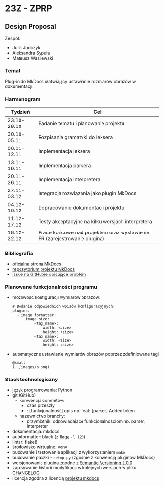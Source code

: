# 23Z - ZPRP

## Design Proposal

Zespół:

- Julia Jodczyk
- Aleksandra Sypuła
- Mateusz Wasilewski

### Temat

Plug-in do MkDocs ułatwiający ustawianie rozmiarów obrazów w dokumentacji.

### Harmonogram

| Tydzień     | Cel                                                                       |
| ----------- | ------------------------------------------------------------------------- |
| 23.10-29.10 | Badanie tematu i planowanie projektu                                      |
| 30.10-05.11 | Rozpisanie gramatyki do leksera                                           |
| 06.11-12.11 | Implementacja leksera                                                     |
| 13.11-19.11 | Implementacja parsera                                                     |
| 20.11-26.11 | Implementacja interpretera                                                |
| 27.11-03.12 | Integracja rozwiązania jako plugin MkDocs                                 |
| 04.12-10.12 | Dopracowanie dokumentacji projektu                                        |
| 11.12-17.12 | Testy akceptacyjne na kilku wersjach interpretera                         |
| 18.12-22.12 | Prace końcowe nad projektem oraz wystawienie PR (zarejestrowanie plugina) |

### Bibliografia

- [oficjalna strona MkDocs](https://www.mkdocs.org/dev-guide/)
- [repozytorium projektu MkDocs](https://github.com/mkdocs/mkdocs)
- [issue na GitHubie opisujące problem](https://github.com/mkdocs/mkdocs/issues/1678)

### Planowane funkcjonalności programu

- możliwość konfiguracji wymiarów obrazów:
  ```
  # Dodanie odpowiednich wpisów konfiguracyjnych:
  plugins:
    - image_formatter:
        image_size:
            <tag_name>:
                width: <size>
                height: <size>
            <tag_name>:
                width: <size>
                height: <size>
  ```
- automatyczne ustawianie wymiarów obrazów poprzez zdefiniowane tagi
  ```
  @small
  (../images/b.png)
  ```

### Stack technologiczny

- język programowania: Python
- git (GitHub)
  - konwencja commitów:
    - czas przeszły
    - <typ>: [funkcjonalność] opis
      np. feat: [parser] Added token
  - nazewnictwo branchy:
    - przymiotniki odpowiadające funkcjonalnościom
      np. parser, interpreter
- dokumentacja: mkdocs
- autoformatter: black (z flagą `-l 120`)
- linter: flake8
- środowisko wirtualne: venv
- budowanie i testowanie aplikacji z wykorzystaniem `make`
- budowanie paczki - `setup.py` (zgodnie z konwencją pluginów MkDocs)
- wersjonowanie plugina zgodne z [Semantic Versioning 2.0.0](https://semver.org/)
- zapisywanie historii modyfikacji w kolejnych wersjach w pliku [CHANGELOG](https://keepachangelog.com/en/1.1.0/)
- licencja zgodna z licencją [projektu mkdocs](https://github.com/mkdocs/mkdocs/blob/master/LICENSE)
